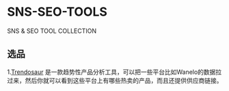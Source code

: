 # SNS-SEO-TOOLS
SNS &amp; SEO TOOL COLLECTION

## 选品

1.[Trendosaur](https://www.trendosaur.co)  是一款趋势性产品分析工具，可以把一些平台比如Wanelo的数据拉过来，然后你就可以看到这些平台上有哪些热卖的产品，而且还提供供应商链接。

